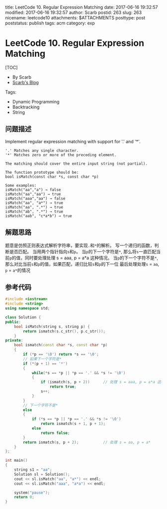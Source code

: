 title: LeetCode 10. Regular Expression Matching
date: 2017-06-16 19:32:57
modified: 2017-06-16 19:32:57
author: Scarb
postid: 263
slug: 263
nicename: leetcode10
attachments: $ATTACHMENTS
posttype: post
poststatus: publish
tags: acm
category: exp

# LeetCode 10. Regular Expression Matching
[TOC]

- By Scarb
- [Scarb's Blog](http://115.28.48.229/wordpress/)


Tags:

- Dynamic Programming 
- Backtracking 
- String


## 问题描述

Implement regular expression matching with support for '.' and '*'.
```
'.' Matches any single character.
'*' Matches zero or more of the preceding element.

The matching should cover the entire input string (not partial).

The function prototype should be:
bool isMatch(const char *s, const char *p)

Some examples:
isMatch("aa","a") → false
isMatch("aa","aa") → true
isMatch("aaa","aa") → false
isMatch("aa", "a*") → true
isMatch("aa", ".*") → true
isMatch("ab", ".*") → true
isMatch("aab", "c*a*b") → true
```

## 解题思路
题意是仿照正则表达式解析字符串，要实现`.`和`*`的解析。
写一个递归的函数，判断是否匹配。
当用两个指针指向`s`和`p`。
当`p`的下一个字符是`*`, 那么将`s`一直匹配当前`p`的值，同时要处理处理 s = aaa, p = a*a 这种情况。
当`p`的下一个字符不是`*`, 那么对比当前`s`和`p`的值，如果匹配，递归比较`s`和`p`的下一位
最后处理处理`s` = `aa`, `p` = `a*`的情况

## 参考代码
```C++
#include <iostream>
#include <string>
using namespace std;

class Solution {
public:
	bool isMatch(string s, string p) {
		return ismatch(s.c_str(), p.c_str());
	}
private:
	bool ismatch(const char *s, const char *p)
	{
		if (*p == '\0') return *s == '\0';
		// 如果下一个字符是*
		if (*(p + 1) == '*')
		{
			while(*s == *p || *p == '.' && *s != '\0')
			{
				if (ismatch(s, p + 2))		// 处理 s = aaa, p = a*a 这种情况
					return true;
				s++;
			}
		}
		// 下一个字符不是*
		else
		{
			if (*s == *p || *p == '.' && *s != '\0')
				return ismatch(s + 1, p + 1);
			else
				return false;
		}
		return ismatch(s, p + 2);			// 处理 s = aa, p = a*
	}
};

int main()
{
	string s1 = "aa";
	Solution sl = Solution();
	cout << sl.isMatch("aa", "a*") << endl;
	cout << sl.isMatch("aaa", "a*a") << endl;

	system("pause");
	return 0;
}
```
